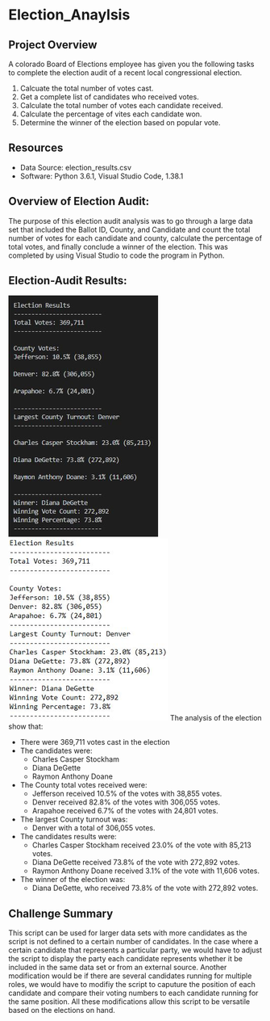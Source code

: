 # Election_Anaylsis

## Project Overview
A colorado Board of Elections employee has given you the following tasks to complete the election audit of a recent local congressional election.

1. Calcuate the total number of votes cast.
2. Get a complete list of candidates who received votes.
3. Calculate the total number of votes each candidate received.
4. Calculate the percentage of vites each candidate won.
5. Determine the winner of the election based on popular vote.

## Resources
- Data Source: election_results.csv
- Software: Python 3.6.1, Visual Studio Code, 1.38.1

## Overview of Election Audit:
The purpose of this election audit analysis was to go through a large data set that included the Ballot ID, County, and Candidate and count the total number of votes for each candidate and county, calculate the percentage of total votes, and finally conclude a winner of the election. This was completed by using Visual Studio to code the program in Python. 

## Election-Audit Results:
![Terminal](resources/Terminal_results.JPG) ![Text File](resources/txt_results.png) 
The analysis of the election show that:
- There were 369,711 votes cast in the election
- The candidates were:
    - Charles Casper Stockham
    - Diana DeGette
    - Raymon Anthony Doane
- The County total votes received were:
    - Jefferson received 10.5% of the votes with 38,855 votes.
    - Denver received 82.8% of the votes with 306,055 votes.
    - Arapahoe received 6.7% of the votes with 24,801 votes.
- The largest County turnout was:
    - Denver with a total of 306,055 votes. 
- The candidates results were:
    - Charles Casper Stockham received 23.0% of the vote with 85,213 votes.
    - Diana DeGette received 73.8% of the vote with 272,892 votes.
    - Raymon Anthony Doane received 3.1% of the vote with 11,606 votes.
- The winner of the election was:
    - Diana DeGette, who received 73.8% of the vote with 272,892 votes.
    
## Challenge Summary
This script can be used for larger data sets with more candidates as the script is not defined to a certain number of candidates. In the case where a certain candidate that represents a particular party, we would have to adjust the script to display the party each candidate represents whether it be included in the same data set or from an external source. Another modification would be if there are several candidates running for multiple roles, we would have to modifiy the script to caputure the position of each candidate and compare their voting numbers to each candidate running for the same position. All these modifications allow this script to be versatile based on the elections on hand.
